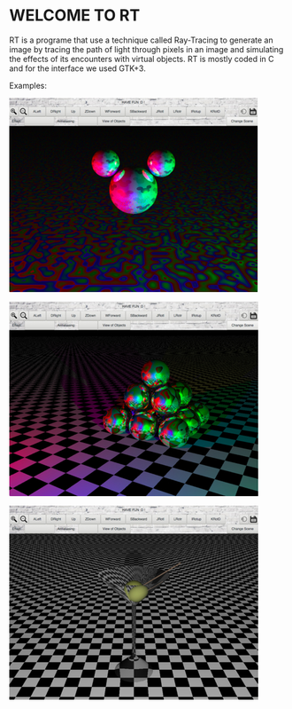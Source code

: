 WELCOME TO RT
=================

RT is a programe that use a technique called Ray-Tracing to generate an image by tracing the path of light through pixels in an image and simulating the effects of its encounters with virtual objects.
RT is mostly coded in C and for the interface we used GTK+3.

Examples:

![alt text](https://github.com/Qwesaqwes/RT/blob/master/images/mickey.jpg)

![alt text](https://github.com/Qwesaqwes/RT/blob/master/images/pira.jpg)

![alt text](https://github.com/Qwesaqwes/RT/blob/master/images/copa.jpg)


